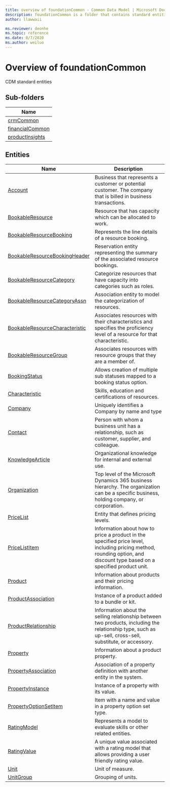 ```yaml
---
title: overview of foundationCommon - Common Data Model | Microsoft Docs
description: foundationCommon is a folder that contains standard entities related to the Common Data Model.
author: llawwaii

ms.reviewer: deonhe
ms.topic: reference
ms.date: 8/7/2020
ms.author: weiluo
---
```


# Overview of foundationCommon

CDM standard entities  

## Sub-folders

|Name|
|---|
|[crmCommon](crmCommon/overview.md)|
|[financialCommon](financialCommon/overview.md)|
|[productInsights](productInsights/overview.md)|




## Entities

|Name|Description|
|---|---|
|[Account](Account.md)|Business that represents a customer or potential customer. The company that is billed in business transactions.|
|[BookableResource](BookableResource.md)|Resource that has capacity which can be allocated to work.|
|[BookableResourceBooking](BookableResourceBooking.md)|Represents the line details of a resource booking.|
|[BookableResourceBookingHeader](BookableResourceBookingHeader.md)|Reservation entity representing the summary of the associated resource bookings.|
|[BookableResourceCategory](BookableResourceCategory.md)|Categorize resources that have capacity into categories such as roles.|
|[BookableResourceCategoryAssn](BookableResourceCategoryAssn.md)|Association entity to model the categorization of resources.|
|[BookableResourceCharacteristic](BookableResourceCharacteristic.md)|Associates resources with their characteristics and specifies the proficiency level of a resource for that characteristic.|
|[BookableResourceGroup](BookableResourceGroup.md)|Associates resources with resource groups that they are a member of.|
|[BookingStatus](BookingStatus.md)|Allows creation of multiple sub statuses mapped to a booking status option.|
|[Characteristic](Characteristic.md)|Skills, education and certifications of resources.|
|[Company](Company.md)|Uniquely identifies a Company by name and type|
|[Contact](Contact.md)|Person with whom a business unit has a relationship, such as customer, supplier, and colleague.|
|[KnowledgeArticle](KnowledgeArticle.md)|Organizational knowledge for internal and external use.|
|[Organization](Organization.md)|Top level of the Microsoft Dynamics 365 business hierarchy. The organization can be a specific business, holding company, or corporation.|
|[PriceList](PriceList.md)|Entity that defines pricing levels.|
|[PriceListItem](PriceListItem.md)|Information about how to price a product in the specified price level, including pricing method, rounding option, and discount type based on a specified product unit.|
|[Product](Product.md)|Information about products and their pricing information.|
|[ProductAssociation](ProductAssociation.md)|Instance of a product added to a bundle or kit.|
|[ProductRelationship](ProductRelationship.md)|Information about the selling relationship between two products, including the relationship type, such as up-sell, cross-sell, substitute, or accessory.|
|[Property](Property.md)|Information about a product property.|
|[PropertyAssociation](PropertyAssociation.md)|Association of a property definition with another entity in the system.|
|[PropertyInstance](PropertyInstance.md)|Instance of a property with its value.|
|[PropertyOptionSetItem](PropertyOptionSetItem.md)|Item with a name and value in a property option set type.|
|[RatingModel](RatingModel.md)|Represents a model to evaluate skills or other related entities.|
|[RatingValue](RatingValue.md)|A unique value associated with a rating model that allows providing a user friendly rating value.|
|[Unit](Unit.md)|Unit of measure.|
|[UnitGroup](UnitGroup.md)|Grouping of units.|
